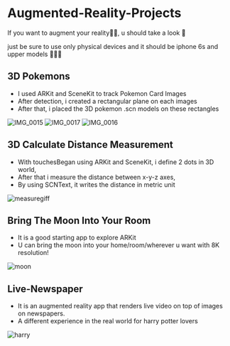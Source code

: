 # Augmented-Reality-Projects
If you want to augment your reality🧞‍♂️, u should take a look 🫵

just be sure to use only physical devices and it should be iphone 6s and upper models 🤸🏻‍♂️

## 3D Pokemons

* I used ARKit and SceneKit to track Pokemon Card Images
* After detection, i created a rectangular plane on each images
* After that, i placed the 3D pokemon .scn models on these rectangles


![IMG_0015](https://github.com/mesutgdk/Augmented-Reality-Projects/assets/112901255/60516e02-8b3a-47df-bf9d-f362efaa683a)
![IMG_0017](https://github.com/mesutgdk/Augmented-Reality-Projects/assets/112901255/38fc465d-df56-4f56-942f-cfacfdd11a4b)
![IMG_0016](https://github.com/mesutgdk/Augmented-Reality-Projects/assets/112901255/c08cfbe9-4d9b-42d8-8a91-62397d9c3657)

## 3D Calculate Distance Measurement

* With touchesBegan using ARKit and SceneKit, i define 2 dots in 3D world,
* After that i measure the distance between x-y-z axes,
* By using SCNText, it writes the distance in metric unit

![measuregiff](https://github.com/mesutgdk/Augmented-Reality-Projects/assets/112901255/1f779209-fe46-4b0d-8778-0b07418d16ba)

## Bring The Moon Into Your Room

* It is a good starting app to explore ARKit 
* U can bring the moon into your home/room/wherever u want with 8K resolution!

![moon](https://github.com/mesutgdk/Augmented-Reality-Projects/assets/112901255/dfe57b1a-044a-407a-8ce7-e38be1181c14)


## Live-Newspaper

* It is an augmented reality app that renders live video on top of images on newspapers.
* A different experience in the real world for harry potter lovers

![harry](https://github.com/mesutgdk/Augmented-Reality-Projects/assets/112901255/683dc887-be37-48d5-8c65-75ff82e7a90d)









